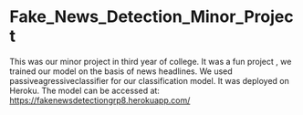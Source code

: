 # Fake_News_Detection_Minor_Project

This was our minor project in third year of college. It was a fun project , we trained our model on the basis of news headlines. We used passiveagressiveclassifier for our classification model. It was deployed on Heroku. The model can be accessed at: https://fakenewsdetectiongrp8.herokuapp.com/
